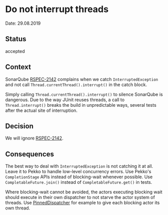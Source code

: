 # Do not interrupt threads

Date: 29.08.2019

## Status

accepted

## Context

SonarQube [RSPEC-2142](https://rules.sonarsource.com/java/tag/multi-threading/RSPEC-2142) complains when we catch
`InterruptedException` and not call `Thread.currentThread().interrupt()` in the catch block.

Simply calling `Thread.currentThread().interrupt()` to silence SonarQube is dangerous. Due to the way JUnit reuses
threads, a call to `Thread.interrupt()` breaks the build in unpredictable ways, several tests after the actual site of
interruption.

## Decision

We will ignore [RSPEC-2142](https://rules.sonarsource.com/java/tag/multi-threading/RSPEC-2142).

## Consequences

The best way to deal with `InterruptedException` is not catching it at all.
Leave it to Pekko to handle low-level concurrency errors.
Use Pekko's `CompletionStage` APIs instead of blocking-wait whenever possible.
Use `CompletableFuture.join()` instead of `CompletableFuture.get()` in tests.

Where blocking-wait cannot be avoided, the actors executing blocking wait should execute in their own dispatcher
to not starve the actor system of threads. Use
[PinnedDispatcher](https://pekko.apache.org/docs/pekko/current/dispatchers.html)
for example to give each blocking actor its own thread.

